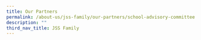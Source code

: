 ```yaml
---
title: Our Partners
permalink: /about-us/jss-family/our-partners/school-advisory-committee
description: ""
third_nav_title: JSS Family
---
```

